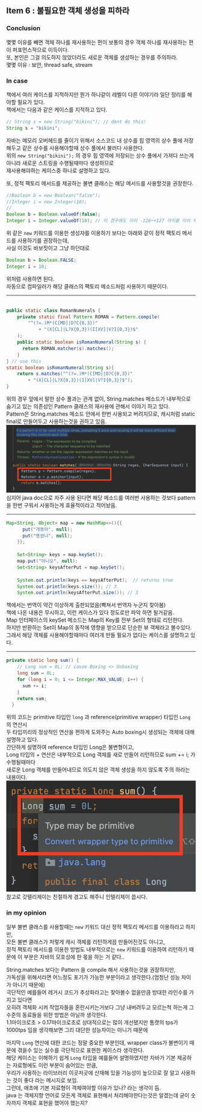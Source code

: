 ## Item 6 : 불필요한 객체 생성을 피하라 
### Conclusion
몇몇 이유를 빼면 객체 하나를 재사용하는 편이 보통의 경우 객체 하나를 재사용하는 편이 퍼포먼스적으로 이득이다.  
또, 본인은 그걸 의도하지 않았더라도 새로운 객체를 생성하는 경우를 주의하라.  
몇몇 이유 : 보안, thread safe, stream

### In case
책에서 여러 케이스를 지적하지만 뭔가 하나같이 레벨이 다른 이야기라 일단 정리를 해야할 필요가 있다.  
책에서는 다음과 같은 케이스를 지적하고 있다.  
```java
// String s = new String("bikini"); // dont do this!
String s = "bikini"; 
```
자바는 메모리 오버헤드를 줄이기 위해서 소스코드 내 상수를 힙 영역의 상수 풀에 저장해두고 같은 상수를 사용해야할때 상수 풀에서 불러다 사용한다.  
위의 `new String("bikini");` 의 경우 힙 영역에 저장되는 상수 풀에서 가져다 쓰는게 아니라 새로운 스트링을 수행될때마다 생성하므로  
재사용해야하는 케이스중 하나로 설명하고 있다.

또, 정적 팩토리 메서드를 제공하는 불변 클래스는 해당 메서드를 사용할것을 권장한다.
```java
//Boolean b = new Boolean("false");
//Integer i = new Integer(10);
// 
Boolean b = Boolean.valueOf(false);
Integer i = Integer.valueOf(10); // 이 경우에도 미리 -128~+127 까지를 미리 캐시해두었다고 한다. Long도 마찬가지 
```
위 같은 `new` 키워드를 이용한 생성자를 이용하기 보다는 아래와 같이 정적 팩토리 메서드를 사용하기를 권장하는데,   
사실 이것도 바보짓이고 그냥 하던대로 
```java
Boolean b = Boolean.FALSE;
Integer i = 10;
```
위처럼 사용하면 된다.  
자동으로 컴파일러가 해당 클래스의 팩토리 메소드처럼 사용하기 때문이다.  

***

```java

public static class RomanNumerals {
    private static final Pattern ROMAN = Pattern.compile(
        "^(?=.)M*(C[MD]|D?C{0,3})"
            + "(X[CL]|L?X{0,3})(I[XV]|V?I{0,3})$"
    );
    public static boolean isRomanNumeral(String s) {
      return ROMAN.matcher(s).matches();
    }
} // use this
static boolean isRomanNumeral(String s){
    return s.matches("^(?=.)M*(C[MD]|D?C{0,3})"
        + "(X[CL]|L?X{0,3})(I[XV]|V?I{0,3})$");
}
```
위의 경우 앞에서 말한 상수 풀과는 관계 없이, String.matches 메소드가 내부적으로 숨기고 있는 의존성인 Pattern 클래스의 재사용에 관해서 이야기 하고 있다.  
Pattern은 String.matches 메소드 안에서 한번 사용되고 버려지므로, 캐시처럼 static final로 만들어두고 사용하는것을 권하고 있음.  
![String.matches](https://raw.githubusercontent.com/mycode01/linkimages/master/effective_java/efj_item6_01.png)
심지어 java doc으로 자주 사용 된다면 해당 메소드를 여러번 사용하는 것보다 pattern 을 한번 구워서 사용하는게 효율적이라고 적어놨음.  

***

```java
Map<String, Object> map = new HashMap<>(){{
      put("개똥아", null);
      put("똥쌌니", null);
    }};

    Set<String> keys = map.keySet();
    map.put("아니오", null);
    Set<String> keysAfterPut = map.keySet();

    System.out.println(keys == keysAfterPut);  // returns true
    System.out.println(keys.size()); // 3
    System.out.println(keysAfterPut.size()); // 3
```
책에서는 번역이 약간 이상하게 출판되었음(빡쳐서 번역자 누군지 찾아봄)  
책에 나온 내용은 무시하고, 이런 케이스가 있다 정도로만 파악 하면 될거같음.  
Map 인터페이스의 keySet 메소드는 Map의 Key를 전부 Set의 형태로 리턴한다.  
하지만 반환하는 Set이 Map의 동작에 영향을 받으므로 단순한 뷰 객체라고 볼수있다. 그래서 해당 객체를 사용해야할때마다 여러개 만들 필요가 없다는 케이스를 설명하고 있다.

***

```java
private static long sum() {
    // Long sum = 0L; // cause Boxing <> Unboxing
    long sum = 0L; 
    for (long i = 0; i <= Integer.MAX_VALUE; i++) {
      sum += i;
    }
    return sum;
  }
```
위의 코드는 primitive 타입인 `long` 과 reference(primitive wrapper) 타입인 `Long` 의 연산시   
두 타입끼리의 정상적인 연산을 편하게 도와주는 Auto boxing시 생성되는 객체에 대해 설명하고 있다.  
간단하게 설명하여 reference 타입인 Long은 불변형이고,   
Long 타입의 + 연산은 내부적으로 Long 객체를 새로 만들어 리턴하므로 sum += i; 가 수행될때마다   
새로운 Long 객체를 만들어내므로 의도치 않은 객체 생성을 하지 않도록 주의 하라는 내용이다.  
![intellij](https://raw.githubusercontent.com/mycode01/linkimages/master/effective_java/efj_item6_02.png)  
참고로 갓텔리제이는 친절하게 경고도 해주니 인텔리제이 씁시다.

### in my opinion
일부 불변 클래스를 사용할때는 `new` 키워드 대신 정적 팩토리 메서드를 이용하라고 하지만,  
모든 불변 클래스가 저렇게 캐시 객체를 리턴하게끔 만들어진것도 아니고,   
정적 팩토리 메서드를 이용한 방법도 내부적으로는 `new` 키워드를 이용하여 리턴하기 때문에 이 부분은 자바의 모호성에 한 몫을 하는 거 같다..

String.matches 보다는 Pattern 을 compile 해서 사용하는것을 권장하지만,  
가독성을 위해서라면 어느정도 포기가 가능한 부분이라고 생각한다.(엄청난 성능 차이가 아니기 때문에)  
극단적인 예를들어 레거시 코드가 추상화라고는 찾아볼수 없을만큼 방대한 라인수를 가지고 있다면   
오히려 객체화 시켜 작업자들을 혼란시키는거보다 그냥 내버려두고 모르는척 하는게 그 수준의 동료들을 위한 방법은 아닐까 생각한다.  
1.1마이크로초 > 0.17마이크로초로 상대적으로는 많이 개선됐지만 톰캣의 tps가 1000tps 임을 생각해보면 그리 대단한 성능차이는 아니기 때문에 

마지막 `Long` 연산에 대한 코드는 정말 중요한 부분인데, wrapper class가 불변이기 때문에 겪을수 있는 실수를 극단적으로 표현한 케이스라 생각한다.  
해당 케이스는 이해하기 쉽게 `Long` 타입을 예를들어 설명하였지만 자바가 기본 제공하는 자료형에도 이런 부분이 숨어있는 만큼,   
우리가 사용하는 라이브러리 이곳저곳에 산재해 있을 가능성이 높으므로 잘 알고 사용하는 것이 좋다 라는 메시지로 보임.  
그런데, 애초에 기본 자료형이 객체여야할 이유가 있나? 라는 생각이 듬.   
java 는 객체지향 언어로 모든게 객체로 표현해서 처리해야한다는것은 알겠는데 굳이 숫자까지 객체로 표현을 했어야 했는지?
